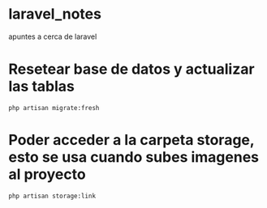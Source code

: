 # laravel_notes
apuntes a cerca de laravel

<h1>Resetear base de datos y actualizar las tablas</h1>

```
php artisan migrate:fresh
```

<h1>Poder acceder a la carpeta storage, esto se usa cuando subes imagenes al proyecto</h1>

```
php artisan storage:link
```

